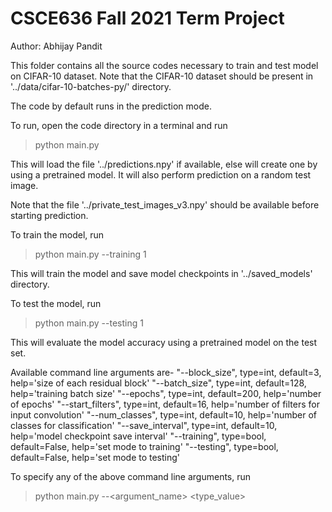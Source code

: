 # CSCE636 Fall 2021 Term Project 

Author: Abhijay Pandit

This folder contains all the source codes necessary to train and test model on CIFAR-10 dataset.
Note that the CIFAR-10 dataset should be present in '../data/cifar-10-batches-py/' directory.

The code by default runs in the prediction mode.

To run, open the code directory in a terminal and run
> python main.py

This will load the file '../predictions.npy' if available, else will create one by using a pretrained model.
It will also perform prediction on a random test image.

Note that the file '../private_test_images_v3.npy' should be available before starting prediction.

To train the model, run
> python main.py --training 1

This will train the model and save model checkpoints in '../saved_models' directory.

To test the model, run
> python main.py --testing 1

This will evaluate the model accuracy using a pretrained model on the test set.

Available command line arguments are-
"--block_size", type=int, default=3, help='size of each residual block'
"--batch_size", type=int, default=128, help='training batch size'
"--epochs", type=int, default=200, help='number of epochs'
"--start_filters", type=int, default=16, help='number of filters for input convolution'
"--num_classes", type=int, default=10, help='number of classes for classification'
"--save_interval", type=int, default=10, help='model checkpoint save interval'
"--training", type=bool, default=False, help='set mode to training'
"--testing", type=bool, default=False, help='set mode to testing'

To specify any of the above command line arguments, run
> python main.py --<argument_name> <type_value>
